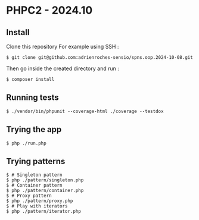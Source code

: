 PHPC2 - 2024.10
===============

Install
-------

Clone this repository
For example using SSH :

```shell
$ git clone git@github.com:adrienroches-sensio/spns.oop.2024-10-08.git
```

Then go inside the created directory and run :

```shell
$ composer install
```

Running tests
-------------

```shell
$ ./vendor/bin/phpunit --coverage-html ./coverage --testdox
```

Trying the app
--------------

```shell
$ php ./run.php
```

Trying patterns
---------------

```shell
$ # Singleton pattern
$ php ./pattern/singleton.php
$ # Container pattern
$ php ./pattern/container.php
$ # Proxy pattern
$ php ./pattern/proxy.php
$ # Play with iterators
$ php ./pattern/iterator.php
```
